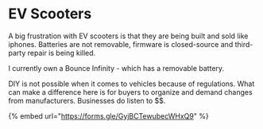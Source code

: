# EV Scooters

A big frustration with EV scooters is that they are being built and sold like iphones. Batteries are not removable, firmware is closed-source and third-party repair is being killed.

I currently own a Bounce Infinity - which has a removable battery.&#x20;

DIY is not possible when it comes to vehicles because of regulations. What can make a difference here is for buyers to organize and demand changes from manufacturers. Businesses do listen to \$$.

{% embed url="https://forms.gle/GyjBCTewubecWHxQ9" %}

